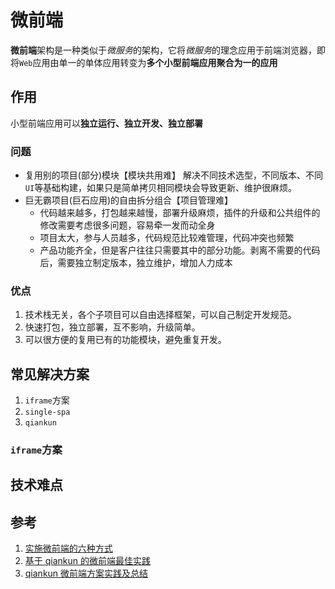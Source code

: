 # 微前端

**微前端**架构是一种类似于*微服务*的架构，它将*微服务*的理念应用于前端浏览器，即将`Web`应用由单一的单体应用转变为**多个小型前端应用聚合为一的应用**

## 作用
小型前端应用可以**独立运行、独立开发、独立部署**

### 问题
- 复用别的项目(部分)模块【模块共用难】
  解决不同技术选型，不同版本、不同`UI`等基础构建，如果只是简单拷贝相同模块会导致更新、维护很麻烦。
- 巨无霸项目(巨石应用)的自由拆分组合【项目管理难】
  - 代码越来越多，打包越来越慢，部署升级麻烦，插件的升级和公共组件的修改需要考虑很多问题，容易牵一发而动全身
  - 项目太大，参与人员越多，代码规范比较难管理，代码冲突也频繁
  - 产品功能齐全，但是客户往往只需要其中的部分功能。剥离不需要的代码后，需要独立制定版本，独立维护，增加人力成本

### 优点
1. 技术栈无关，各个子项目可以自由选择框架，可以自己制定开发规范。
2. 快速打包，独立部署，互不影响，升级简单。
3. 可以很方便的复用已有的功能模块，避免重复开发。

## 常见解决方案
1. `iframe`方案
2. `single-spa`
3. `qiankun`

### `iframe`方案


## 技术难点


## 参考
1. [实施微前端的六种方式](https://segmentfault.com/a/1190000015566927)
2. [基于 qiankun 的微前端最佳实践](https://juejin.im/post/5ebbd2986fb9a0432f0fff86)
3. [qiankun 微前端方案实践及总结](https://juejin.im/post/5ed73b73e51d4578724e3fa4#heading-29)
